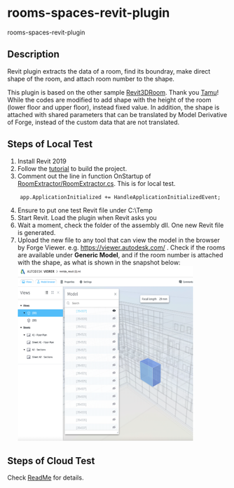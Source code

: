 # rooms-spaces-revit-plugin
rooms-spaces-revit-plugin

## Description
Revit plugin extracts the data of a room, find its boundray, make direct shape of the room, and attach room number to the shape.

This plugin is based on the other sample [Revit3DRoom](https://github.com/Tamu/Revit3Drooms). Thank you [Tamu](https://github.com/Tamu)! While the codes are modified to add shape with the height of the room (lower floor and upper floor), instead fixed value. In addition, the shape is attached with shared parameters that can be translated by Model Derivative of Forge, instead of the custom data that are not translated.

## Steps of Local Test

1. Install Revit 2019
2. Follow the [tutorial](https://knowledge.autodesk.com/support/revit-products/learn-explore/caas/simplecontent/content/my-first-revit-plug-overview.html) to build the project. 
3. Comment out the line in function OnStartup of [RoomExtractor/RoomExtractor.cs](./RoomExtractor/RoomExtractor.cs). This is for local test.
```
    app.ApplicationInitialized += HandleApplicationInitializedEvent;
```
4. Ensure to put one test Revit file under C:\Temp
5. Start Revit. Load the plugin when Revit asks you 
6. Wait a moment, check the folder of the assembly dll. One new Revit file is generated. 
7. Upload the new file to any tool that can view the model in the browser by Forge Viewer. e.g. https://viewer.autodesk.com/ . Check if the rooms are available under **Generic Model**, and if the room number is attached with the shape, as what is shown in the snapshot below:
    <img src="../designautomation/img/result.png" height="400" width="400">

## Steps of Cloud Test
Check [ReadMe](../designautomation/README.md) for details.




